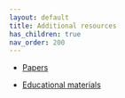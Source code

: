 ```yaml
---
layout: default
title: Additional resources
has_children: true
nav_order: 200
---
```


- [Papers](/papers/index.html)

- [Educational materials](/courseware/index.html)

